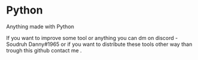 # Python
Anything made with Python

If you want to improve some tool or anything you can dm on discord - Soudruh Danny#1965
or if you want to distribute these tools other way than trough this github contact me . 

